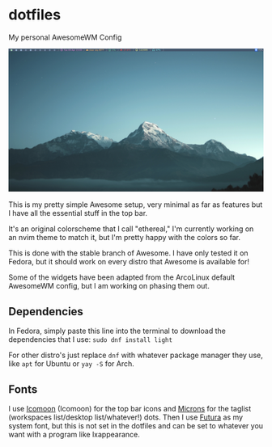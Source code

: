 # dotfiles
My personal AwesomeWM Config

![desktop](screenshots/desktop.png)

This is my pretty simple Awesome setup, very minimal as far as features but I have all the essential stuff in the top bar.

It's an original colorscheme that I call "ethereal," I'm currently working on an nvim theme to match it, but I'm pretty happy with the colors so far.

This is done with the stable branch of Awesome. I have only tested it on Fedora, but it should work on every distro that Awesome is available for!

Some of the widgets have been adapted from the ArcoLinux default AwesomeWM config, but I am working on phasing them out. 

## Dependencies

In Fedora, simply paste this line into the terminal to download the dependencies that I use:
```sudo dnf install light```

For other distro's just replace ```dnf``` with whatever package manager they use, like ```apt``` for Ubuntu or ```yay -S``` for Arch.

## Fonts

I use [Icomoon](https://icomoon.io/) (Icomoon) for the top bar icons and [Microns](https://www.s-ings.com/projects/microns-icon-font/) for the taglist (workspaces list/desktop list/whatever!) dots. Then I use [Futura](https://fonts.adobe.com/fonts/futura-pt) as my system font, but this is not set in the dotfiles and can be set to whatever you want with a program like lxappearance.
